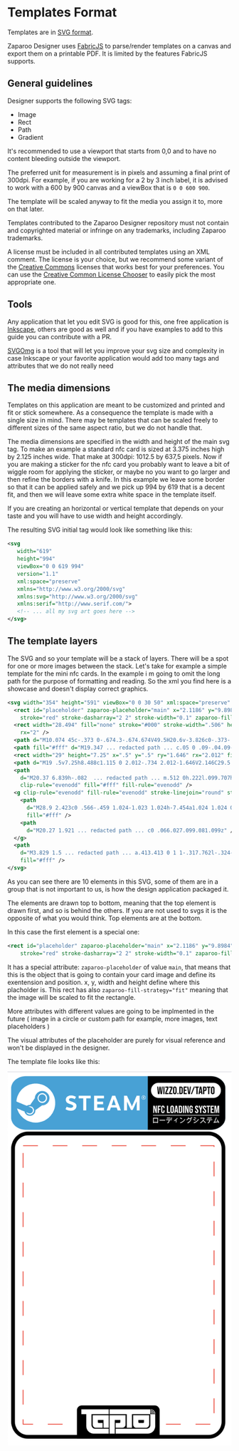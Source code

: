 # Templates Format

Templates are in [SVG format](https://www.w3.org/TR/SVG11/).

Zaparoo Designer uses [FabricJS](https://fabricjs.com/) to parse/render templates on a canvas and export them on a printable PDF. It is limited by the features FabricJS supports.

## General guidelines

Designer supports the following SVG tags:

- Image
- Rect
- Path
- Gradient

It's recommended to use a viewport that starts from 0,0 and to have no content bleeding outside the viewport.

The preferred unit for measurement is in pixels and assuming a final print of 300dpi. For example, if you are working for a 2 by 3 inch label, it is advised to work with a 600 by 900 canvas and a viewBox that is `0 0 600 900`.

The template will be scaled anyway to fit the media you assign it to, more on that later.

Templates contributed to the Zaparoo Designer repository must not contain and copyrighted material or infringe on any trademarks, including Zaparoo trademarks.

A license must be included in all contributed templates using an XML comment. The license is your choice, but we recommend some variant of the [Creative Commons](https://creativecommons.org/) licenses that works best for your preferences. You can use the [Creative Common License Chooser](https://chooser-beta.creativecommons.org/) to easily pick the most appropriate one.

## Tools

Any application that let you edit SVG is good for this, one free application is [Inkscape](https://inkscape.org/), others are good as well and if you have examples to add to this guide you can contribute with a PR.

[SVGOmg](https://svgomg.net/) is a tool that will let you improve your svg size and complexity in case Inkscape or your favorite application would add too many tags and attributes that we do not really need

## The media dimensions

Templates on this application are meant to be customized and printed and fit or stick somewhere. As a consequence the template is made with a single size in mind. There may be templates that can be scaled freely to different sizes of the same aspect ratio, but we do not handle that.

The media dimensions are specified in the width and height of the main svg tag.
To make an example a standard nfc card is sized at 3.375 inches high by 2.125 inches wide. That make at 300dpi: 1012.5 by 637,5 pixels. Now if you are making a sticker for the nfc card you probably want to leave a bit of wiggle room for applying the sticker, or maybe no you want to go larger and then refine the borders with a knife. In this example we leave some border so that it can be applied safely and we pick up 994 by 619 that is a decent fit, and then we will leave some extra white space in the template itself.

If you are creating an horizontal or vertical template that depends on your taste and you will have to use width and height accordingly.

The resulting SVG initial tag would look like something like this:

```xml
<svg
   width="619"
   height="994"
   viewBox="0 0 619 994"
   version="1.1"
   xml:space="preserve"
   xmlns="http://www.w3.org/2000/svg"
   xmlns:svg="http://www.w3.org/2000/svg"
   xmlns:serif="http://www.serif.com/">
   <!-- ... all my svg art goes here -->
</svg>
```

## The template layers

The SVG and so your template will be a stack of layers.
There will be a spot for one or more images between the stack.
Let's take for example a simple template for the mini nfc cards.
In the example i m going to omit the long path for the purpose of formatting and reading. So the xml you find here is a showcase and doesn't display correct graphics.

```xml
<svg width="354" height="591" viewBox="0 0 30 50" xml:space="preserve" xmlns="http://www.w3.org/2000/svg">
  <rect id="placeholder" zaparoo-placeholder="main" x="2.1186" y="9.8984" width="25.8474" height="37.6480" fill="none"
    stroke="red" stroke-dasharray="2 2" stroke-width="0.1" zaparoo-fill-strategy="fit" />
  <rect width="28.494" fill="none" stroke="#000" stroke-width=".506" height="40.994" x=".753" y="8.253" ry="2.05"
    rx="2" />
  <path d="M10.074 45c-.373 0-.674.3-.674.674V49.5H20.6v-3.826c0-.373-.301-.674-.675-.674h-9.85z" />
  <path fill="#fff" d="M19.347 ... redacted path ... c.05 0 .09-.04.09-.09z" />
  <rect width="29" height="7.25" x=".5" y=".5" ry="1.646" rx="2.012" fill="#00a3da" />
  <path d="M19 .5v7.25h8.488c1.115 0 2.012-.734 2.012-1.646V2.146C29.5 1.234 28.603.5 27.488.5H19z" />
  <path
    d="M20.37 6.839h-.082  ... redacted path ... m.512 0h.222l.099.707h.002l.1-.707h.22v.988h-.146v-.748h-.003l-.113.748h-.13l-.112-.748h-.003v.748h-.136z"
    clip-rule="evenodd" fill="#fff" fill-rule="evenodd" />
  <g clip-rule="evenodd" fill-rule="evenodd" stroke-linejoin="round" stroke-miterlimit="2">
    <path
      d="M28.9 2.423c0 .566-.459 1.024-1.023 1.024h-7.454a1.024 1.024 0 0 1 0-2.047h7.454c.564 0 1.023.459 1.023 1.023z"
      fill="#fff" />
    <path
      d="M20.27 1.921 ... redacted path ... c0 .066.027.099.081.099z" />
  </g>
  <path
    d="M3.829 1.5 ... redacted path ... a.413.413 0 1 1-.317.762l-.324-.134a.558.558 0 0 0 1.022-.027.557.557 0 0 0 0-.43.556.556 0 0 0-.512-.346z"
    fill="#fff" />
</svg>
```

As you can see there are 10 elements in this SVG, some of them are in a group that is not important to us, is how the design application packaged it.

The elements are drawn top to bottom, meaning that the top element is drawn first, and so is behind the others. If you are not used to svgs it is the opposite of what you would think. Top elements are at the bottom.

In this case the first element is a special one:

```xml
<rect id="placeholder" zaparoo-placeholder="main" x="2.1186" y="9.8984" width="25.8474" height="37.6480" fill="none"
    stroke="red" stroke-dasharray="2 2" stroke-width="0.1" zaparoo-fill-strategy="fit" />
```

It has a special attribute: `zaparoo-placeholder` of value `main`, that means that this is the object that is going to contain your card image and define its exentension and position.
x, y, width and height define where this placholder is.
This rect has also `zaparoo-fill-strategy="fit"` meaning that the image will be scaled to fit the rectangle.

More attributes with different values are going to be implmented in the future ( image in a circle or custom path for example, more images, text placeholders )

The visual attributes of the placeholder are purely for visual reference and won't be displayed in the designer.

The template file looks like this:

![template example](/docs/template_example.png)
